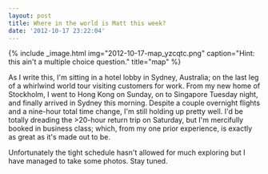 ```yaml
---
layout: post
title: Where in the world is Matt this week?
date: '2012-10-17 23:22:04'
---
```



{% include _image.html img="2012-10-17-map_yzcqtc.png" caption="Hint: this ain't a multiple choice question." title="map"  %}

As I write this, I'm sitting in a hotel lobby in Sydney, Australia; on the last leg of a whirlwind world tour visiting customers for work. From my new home of Stockholm, I went to Hong Kong on Sunday, on to Singapore Tuesday night, and finally arrived in Sydney this morning. Despite a couple overnight flights and a nine-hour total time change, I'm still holding up pretty well. I'd be totally dreading the >20-hour return trip on Saturday, but I'm mercifully booked in business class; which, from my one prior experience, is exactly as great as it's made out to be.

Unfortunately the tight schedule hasn't allowed for much exploring but I have managed to take some photos. Stay tuned.


